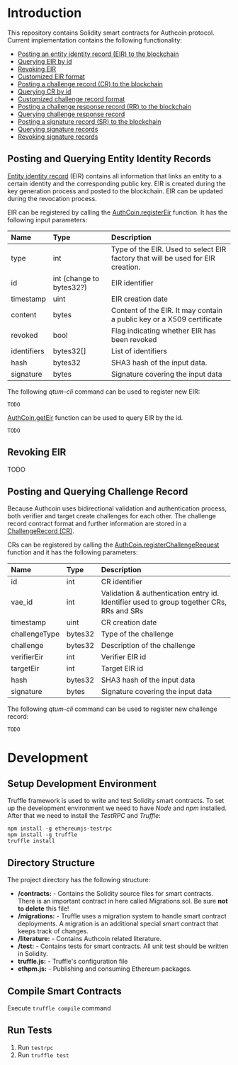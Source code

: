 # Introduction #

This repository contains Solidity smart contracts for Authcoin protocol. Current implementation contains the following functionality:

* [Posting an entity identity record (EIR) to the blockchain](#eir_post)
* [Querying EIR by id](#eir_post)
* [Revoking EIR](#eir_revoke)
* [Customized EIR format](#eir_custom)
* [Posting a challenge record (CR) to the blockchain](#cr_post) 
* [Querying CR by id](#cr_post)
* [Customized challenge record format](#cr_custom)
* [Posting a challenge response record (RR) to the blockchain](#rr_post)
* [Querying challenge response record](#rr_post)
* [Posting a signature record (SR) to the blockchain](#sr_post)
* [Querying signature records](#sr_post)
* [Revoking signature records](#sr_revoke)

## Posting and Querying Entity Identity Records <a name="eir_post"></a> ##
 
[Entity identity record](contracts/EntityIdentityRecord.sol) (EIR) contains all information that links an
entity to a certain identity and the corresponding public key. EIR is created during the key generation 
process and posted to the blockchain. EIR can be updated during the revocation process.

EIR can be registered by calling the [AuthCoin.registerEir](contracts/AuthCoin.sol#L55) function. It has the 
following input parameters:

| Name           | Type           | Description  |
|:-------------- | :--------------| :----------- |
| type           |int             | Type of the EIR. Used to select EIR factory that will be used for EIR creation.|
| id             |int (change to bytes32?)| EIR identifier |
| timestamp      |uint            | EIR creation date|
| content        |bytes           | Content of the EIR. It may contain a public key or a X509 certificate|
| revoked        |bool            | Flag indicating whether EIR has been revoked |
| identifiers    |bytes32[]       | List of identifiers|
| hash           |bytes32         | SHA3 hash of the input data.|
| signature      |bytes           | Signature covering the input data|

The following _qtum-cli_ command can be used to register new EIR:

```
TODO
```

[AuthCoin.getEir](contracts/AuthCoin.sol#L112) function can be used to query EIR by the id.

```
TODO
```

## Revoking EIR <a name="eir_revoke"></a> ##

TODO

## Posting and Querying Challenge Record <a name="cr_post"></a> ##

Because Authcoin uses bidirectional validation and authentication process, both verifier and target create challenges 
for each other. The challenge record contract format and further information are stored in a 
[ChallengeRecord (CR)](contracts/ChallengeRecord.sol). 

CRs can be registered by calling the [AuthCoin.registerChallengeRequest](contracts/AuthCoin.sol#L69) function and it has 
the following parameters:

| Name           | Type           | Description  |
|:-------------- | :--------------| :----------- |
| id             |int             | CR identifier |
| vae_id         |int             | Validation & authentication entry id. Identifier used to group together CRs, RRs and SRs|
| timestamp      |uint            | CR creation date|
| challengeType  |bytes32         | Type of the challenge|
| challenge      |bytes32         | Description of the challenge|
| verifierEir    |int             | Verifier EIR id|
| targetEir      |int             | Target EIR id|
| hash           |bytes32         | SHA3 hash of the input data|
| signature      |bytes           | Signature covering the input data|

The following _qtum-cli_ command can be used to register new challenge record:

```
TODO
```

# Development #

## Setup Development Environment ##

Truffle framework is used to write and test Solidity smart contracts. To set up the development environment we need 
to have _Node_ and _npm_ installed. After that we need to install the _TestRPC_ and _Truffle_:

```
npm install -g ethereumjs-testrpc
npm install -g truffle
truffle install
```

## Directory Structure ##

The project directory has the following structure:

* **/contracts:** - Contains the Solidity source files for smart contracts. There is an important contract in here called Migrations.sol. Be sure **not to delete** this file!
* **/migrations:** - Truffle uses a migration system to handle smart contract deployments. A migration is an additional special smart contract that keeps track of changes.
* **/literature:** - Contains Authcoin related literature.
* **/test:** - Contains tests for smart contracts. All unit test should be written in Solidity.
* **truffle.js:** - Truffle's configuration file
* **ethpm.js:** -  Publishing and consuming Ethereum packages.

## Compile Smart Contracts ##

Execute `truffle compile` command

## Run Tests ##

1. Run `testrpc`
2. Run `truffle test`
